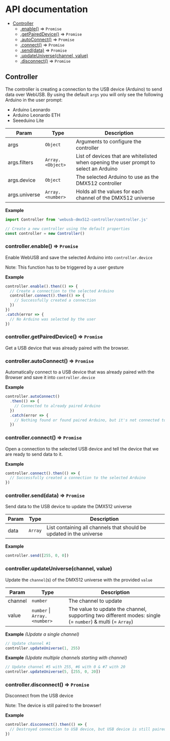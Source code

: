 # API documentation


* [Controller](#module_Controller)
    * [.enable()](#module_Controller+enable) ⇒ <code>Promise</code>
    * [.getPairedDevice()](#module_Controller+getPairedDevice) ⇒ <code>Promise</code>
    * [.autoConnect()](#module_Controller+autoConnect) ⇒ <code>Promise</code>
    * [.connect()](#module_Controller+connect) ⇒ <code>Promise</code>
    * [.send(data)](#module_Controller+send) ⇒ <code>Promise</code>
    * [.updateUniverse(channel, value)](#module_Controller+updateUniverse)
    * [.disconnect()](#module_Controller+disconnect) ⇒ <code>Promise</code>

<a name="module_Controller"></a>

## Controller
The controller is creating a connection to the USB device (Arduino) to send data over WebUSB.
By using the default <code>args</code> you will only see the following Arduino in the user prompt:
- Arduino Leonardo
- Arduino Leonardo ETH
- Seeeduino Lite


| Param | Type | Description |
| --- | --- | --- |
| args | <code>Object</code> | Arguments to configure the controller |
| args.filters | <code>Array.&lt;Object&gt;</code> | List of devices that are whitelisted when opening the user prompt to select an Arduino |
| args.device | <code>Object</code> | The selected Arduino to use as the DMX512 controller |
| args.universe | <code>Array.&lt;number&gt;</code> | Holds all the values for each channel of the DMX512 universe |

**Example**  
```js
import Controller from 'webusb-dmx512-controller/controller.js'

// Create a new controller using the default properties
const controller = new Controller()
```
<a name="module_Controller+enable"></a>

### controller.enable() ⇒ <code>Promise</code>
Enable WebUSB and save the selected Arduino into <code>controller.device</code>

Note: This function has to be triggered by a user gesture

**Example**  
```js
controller.enable().then(() => {
  // Create a connection to the selected Arduino
  controller.connect().then(() => {
    // Successfully created a connection
  })
})
.catch(error => {
  // No Arduino was selected by the user
})
```
<a name="module_Controller+getPairedDevice"></a>

### controller.getPairedDevice() ⇒ <code>Promise</code>
Get a USB device that was already paired with the browser.

<a name="module_Controller+autoConnect"></a>

### controller.autoConnect() ⇒ <code>Promise</code>
Automatically connect to a USB device that was already paired with the Browser and save it into <code>controller.device</code>

**Example**  
```js
controller.autoConnect()
  .then(() => {
    // Connected to already paired Arduino
  })
  .catch(error => {
    // Nothing found or found paired Arduino, but it's not connected to computer
  })
```
<a name="module_Controller+connect"></a>

### controller.connect() ⇒ <code>Promise</code>
Open a connection to the selected USB device and tell the device that
we are ready to send data to it.

**Example**  
```js
controller.connect().then(() => {
  // Successfully created a connection to the selected Arduino
})
```
<a name="module_Controller+send"></a>

### controller.send(data) ⇒ <code>Promise</code>
Send data to the USB device to update the DMX512 universe


| Param | Type | Description |
| --- | --- | --- |
| data | <code>Array</code> | List containing all channels that should be updated in the universe |

**Example**  
```js
controller.send([255, 0, 0])
```
<a name="module_Controller+updateUniverse"></a>

### controller.updateUniverse(channel, value)
Update the <code>channel</code>(s) of the DMX512 universe with the provided <code>value</code>


| Param | Type | Description |
| --- | --- | --- |
| channel | <code>number</code> | The channel to update |
| value | <code>number</code> \| <code>Array.&lt;number&gt;</code> | The value to update the channel, supporting two different modes: single (= <code>number</code>) & multi (= <code>Array</code>) |

**Example** *(Update a single channel)*  
```js
// Update channel #1
controller.updateUniverse(1, 255)
```
**Example** *(Update multiple channels starting with channel)*  
```js
// Update channel #5 with 255, #6 with 0 & #7 with 20
controller.updateUniverse(5, [255, 0, 20])
```
<a name="module_Controller+disconnect"></a>

### controller.disconnect() ⇒ <code>Promise</code>
Disconnect from the USB device

Note: The device is still paired to the browser!

**Example**  
```js
controller.disconnect().then(() => {
  // Destroyed connection to USB device, but USB device is still paired with the browser
})
```
